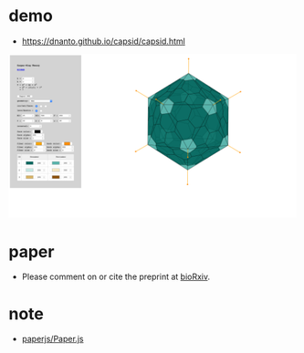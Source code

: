 # demo

- https://dnanto.github.io/capsid/capsid.html

![screenshot.png](screenshot.png)

# paper

- Please comment on or cite the preprint at [bioRxiv](https://www.biorxiv.org/content/10.1101/2020.12.02.408252v1).

# note

- [paperjs/Paper.js](https://github.com/paperjs/paper.js/blob/develop/LICENSE.txt)
